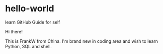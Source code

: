 # hello-world
learn GitHub Guide for self

Hi there!

This is FrankW from China. I'm brand new in coding area and wish to learn Python, SQL and shell.
